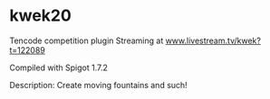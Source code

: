 kwek20
======

Tencode competition plugin
Streaming at www.livestream.tv/kwek?t=122089

Compiled with Spigot 1.7.2

Description:
Create moving fountains and such!
